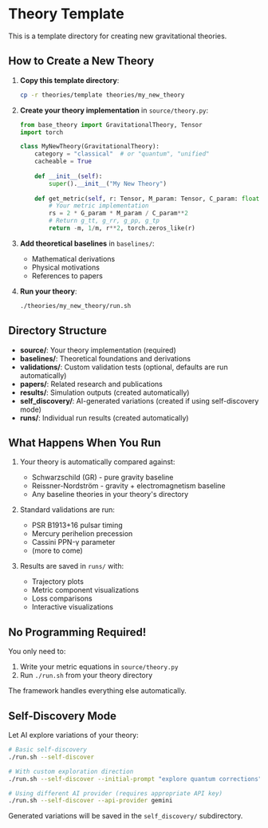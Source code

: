 # Theory Template

This is a template directory for creating new gravitational theories.

## How to Create a New Theory

1. **Copy this template directory**:
   ```bash
   cp -r theories/template theories/my_new_theory
   ```

2. **Create your theory implementation** in `source/theory.py`:
   ```python
   from base_theory import GravitationalTheory, Tensor
   import torch
   
   class MyNewTheory(GravitationalTheory):
       category = "classical"  # or "quantum", "unified"
       cacheable = True
       
       def __init__(self):
           super().__init__("My New Theory")
       
       def get_metric(self, r: Tensor, M_param: Tensor, C_param: float, G_param: float) -> tuple[Tensor, Tensor, Tensor, Tensor]:
           # Your metric implementation
           rs = 2 * G_param * M_param / C_param**2
           # Return g_tt, g_rr, g_pp, g_tp
           return -m, 1/m, r**2, torch.zeros_like(r)
   ```

3. **Add theoretical baselines** in `baselines/`:
   - Mathematical derivations
   - Physical motivations
   - References to papers

4. **Run your theory**:
   ```bash
   ./theories/my_new_theory/run.sh
   ```

## Directory Structure

- **source/**: Your theory implementation (required)
- **baselines/**: Theoretical foundations and derivations
- **validations/**: Custom validation tests (optional, defaults are run automatically)
- **papers/**: Related research and publications
- **results/**: Simulation outputs (created automatically)
- **self_discovery/**: AI-generated variations (created if using self-discovery mode)
- **runs/**: Individual run results (created automatically)

## What Happens When You Run

1. Your theory is automatically compared against:
   - Schwarzschild (GR) - pure gravity baseline
   - Reissner-Nordström - gravity + electromagnetism baseline
   - Any baseline theories in your theory's directory

2. Standard validations are run:
   - PSR B1913+16 pulsar timing
   - Mercury perihelion precession
   - Cassini PPN-γ parameter
   - (more to come)

3. Results are saved in `runs/` with:
   - Trajectory plots
   - Metric component visualizations
   - Loss comparisons
   - Interactive visualizations

## No Programming Required!

You only need to:
1. Write your metric equations in `source/theory.py`
2. Run `./run.sh` from your theory directory

The framework handles everything else automatically.

## Self-Discovery Mode

Let AI explore variations of your theory:

```bash
# Basic self-discovery
./run.sh --self-discover

# With custom exploration direction
./run.sh --self-discover --initial-prompt "explore quantum corrections"

# Using different AI provider (requires appropriate API key)
./run.sh --self-discover --api-provider gemini
```

Generated variations will be saved in the `self_discovery/` subdirectory. 